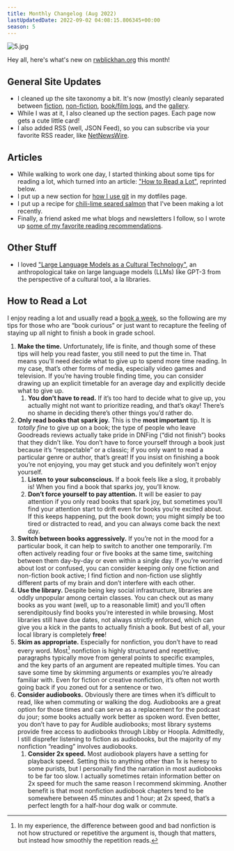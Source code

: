 ```yaml
---
title: Monthly Changelog (Aug 2022)
lastUpdatedDate: 2022-09-02 04:08:15.806345+00:00 
season: 5
---
```


![5.jpg](https://buttondown-attachments.s3.amazonaws.com/images/49325919-fdd6-4637-bbb3-0a757b4b52e0.jpg) 

Hey all, here's what's new on [rwblickhan.org](https://rwblickhan.org) this month!

## General Site Updates

- I cleaned up the site taxonomy a bit. It's now (mostly) cleanly separated between [fiction](https://rwblickhan.org/fiction/), [non-fiction](https://rwblickhan.org/nonfiction/), [book/film logs](https://rwblickhan.org/logs/), and the [gallery](https://rwblickhan.org/gallery/).
- While I was at it, I also cleaned up the section pages. Each page now gets a cute little card!
- I also added RSS (well, JSON Feed), so you can subscribe via your favorite RSS reader, like [NetNewsWire](https://netnewswire.com).

## Articles

- While walking to work one day, I started thinking about some tips for reading a lot, which turned into an article: ["How to Read a Lot"](https://rwblickhan.org/nonfiction/reading-lots/), reprinted below.
- I put up a new section for [how I use git](https://rwblickhan.org/nonfiction/dotfiles/#git) in my dotfiles page.
- I put up a recipe for [chili-lime seared salmon](https://rwblickhan.org/recipes/chililimesalmon/) that I've been making a lot recently.
- Finally, a friend asked me what blogs and newsletters I follow, so I wrote up [some of my favorite reading recommendations](https://rwblickhan.org/nonfiction/reading-recs/).

## Other Stuff

- I loved ["Large Language Models as a Cultural Technology"](https://youtu.be/k7rPtFLH6yw), an anthropological take on large language models (LLMs) like GPT-3 from the perspective of a cultural tool, a la libraries.

## How to Read a Lot

I enjoy reading a lot and usually read a [book a week](https://rwblickhan.org/logs/), so the following are my tips for those who are “book curious” or just want to recapture the feeling of staying up all night to finish a book in grade school.

1. **Make the time.** Unfortunately, life is finite, and though some of these tips will help you read faster, you still need to put the time in. That means you’ll need decide what to give up to spend more time reading. In my case, that’s other forms of media, especially video games and television. If you’re having trouble finding time, you can consider drawing up an explicit timetable for an average day and explicitly decide what to give up.
	1. **You don’t have to read.** If it’s too hard to decide what to give up, you actually might not want to prioritize reading, and that’s okay! There’s no shame in deciding there’s other things you’d rather do.
2. **Only read books that spark joy.** This is the **most important** tip. It is _totally fine_ to give up on a book; the type of people who leave Goodreads reviews actually take pride in DNFing (“did not finish”) books that they didn’t like. You don’t have to force yourself through a book just because it’s “respectable” or a classic; if you only want to read a particular genre or author, that’s great! If you insist on finishing a book you’re not enjoying, you may get stuck and you definitely won’t enjoy yourself.
	1. **Listen to your subconscious.** If a book feels like a slog, it probably is! When you find a book that sparks joy, you’ll know.
	2. **Don’t force yourself to pay attention.** It will be easier to pay attention if you only read books that spark joy, but sometimes you’ll find your attention start to drift even for books you’re excited about. If this keeps happening, put the book down; you might simply be too tired or distracted to read, and you can always come back the next day.
3. **Switch between books aggressively.** If you’re not in the mood for a particular book, it can help to switch to another one temporarily. I’m often actively reading four or five books at the same time, switching between them day-by-day or even within a single day. If you’re worried about lost or confused, you can consider keeping only one fiction and non-fiction book active; I find fiction and non-fiction use slightly different parts of my brain and don’t interfere with each other.
4. **Use the library.** Despite being key social infrastructure, libraries are oddly unpopular among certain classes. You can check out as many books as you want (well, up to a reasonable limit) and you’ll often serendipitously find books you’re interested in while browsing. Most libraries still have due dates, not always strictly enforced, which can give you a kick in the pants to actually finish a book. But best of all, your local library is completely **free**!
5. **Skim as appropriate.** Especially for nonfiction, you don’t have to read every word. Most[^1] nonfiction is highly structured and repetitive; paragraphs typically move from general points to specific examples, and the key parts of an argument are repeated multiple times. You can save some time by skimming arguments or examples you’re already familiar with. Even for fiction or creative nonfiction, it’s often not worth going back if you zoned out for a sentence or two.
6. **Consider audiobooks.** Obviously there are times when it’s difficult to read, like when commuting or walking the dog. Audiobooks are a great option for those times and can serve as a replacement for the podcast du jour; some books actually work better as spoken word. Even better, you don’t have to pay for Audible audiobooks; most library systems provide free access to audiobooks through Libby or Hoopla. Admittedly, I still disprefer listening to fiction as audiobooks, but the majority of my nonfiction “reading” involves audiobooks.
	1. **Consider 2x speed.** Most audiobook players have a setting for playback speed. Setting this to anything other than 1x is heresy to some purists, but I personally find the narration in most audiobooks to be far too slow. I actually sometimes retain information better on 2x speed for much the same reason I recommend skimming. Another benefit is that most nonfiction audiobook chapters tend to be somewhere between 45 minutes and 1 hour; at 2x speed, that’s a perfect length for a half-hour dog walk or commute.

[^1]:	In my experience, the difference between good and bad nonfiction is not how structured or repetitive the argument is, though that matters, but instead how smoothly the repetition reads.